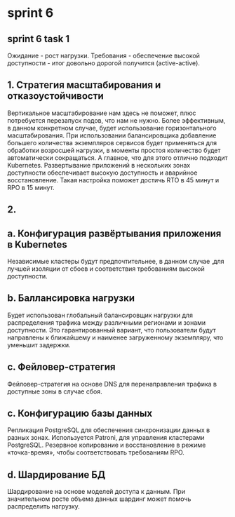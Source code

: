 # sprint 6 
## sprint 6 task 1
Ожидание - рост нагрузки.
Требования - обеспечение высокой доступности - итог довольно дорогой получится (active-active). 
## 1. Стратегия масштабирования и отказоустойчивости
Вертикальное масштабирование нам здесь не поможет, плюс потребуется перезапуск подов, что нам не нужно.
Более эффективным, в данном конкретном случае, будет использование горизонтального масштабирования. При использовании балансировщика добавление большего количества экземпляров сервисов будет применяться для обработки возросшей нагрузки, в моменты простоя количество будет автоматически сокращаться. А главное, что для этого отлично подходит Kubernetes. 
Развертывание приложений в нескольких зонах доступности обеспечивает высокую доступность и аварийное восстановление. Такая настройка поможет достичь RTO в 45 минут и RPO в 15 минут.
## 2.
## a. Конфигурация развёртывания приложения в Kubernetes
Независимые кластеры будут предпочтительнее, в данном случае ,для лучшей изоляции от сбоев и соответствия требованиям высокой доступности.
## b. Баллансировка нагрузки
Будет использован глобальный балансировщик нагрузки для распределения трафика между различными регионами и зонами доступности. 
Это гарантированный вариант, что пользователи будут направлены к ближайшему и наименее загруженному экземпляру, что уменьшит задержки.
## c. Фейловер-стратегия
Фейловер-стратегия на основе DNS для перенаправления трафика в доступные зоны в случае сбоя.
## c. Конфигурацию базы данных
Репликация PostgreSQL для обеспечения синхронизации данных в разных зонах. Используется Patroni, для управления кластерами PostgreSQL.
Резервное копирование и восстановление в режиме «точка-время», чтобы соответствовать требованиям RPO.
## d. Шардирование БД
Шардирование на основе моделей доступа к данным. При значительном росте объема данных шардинг может помочь распределить нагрузку.

